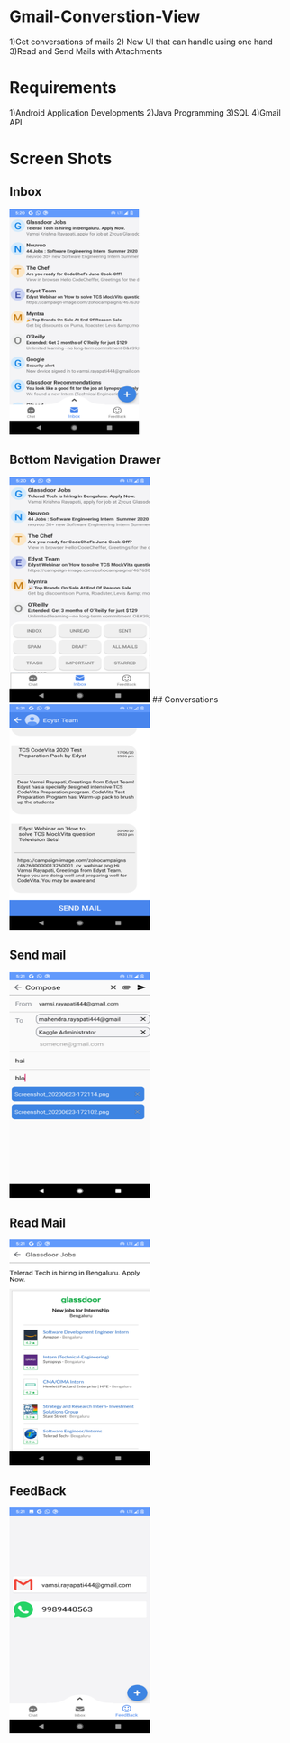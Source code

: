 # Gmail-Converstion-View
1)Get conversations of mails 2) New UI that can handle using one hand 3)Read and Send Mails with Attachments

# Requirements
1)Android Application Developments  2)Java Programming  3)SQL 4)Gmail API

# Screen Shots
## Inbox


<img src="https://github.com/Vamsi-Rayapati/Gmail_Conversation_View/blob/master/screenshots/Screenshot_20200623-172048.png" width="230" height="400">

## Bottom Navigation Drawer
<img src="https://github.com/Vamsi-Rayapati/Gmail_Conversation_View/blob/master/screenshots/Screenshot_20200623-172053.png" width="250" height="400">
## Conversations
<img src="https://github.com/Vamsi-Rayapati/Gmail_Conversation_View/blob/master/screenshots/Screenshot_20200623-172102.png" width="250" height="400">

## Send mail
<img src="https://github.com/Vamsi-Rayapati/Gmail_Conversation_View/blob/master/screenshots/Screenshot_20200623-172143.png" width="250" height="400">

## Read Mail
<img src="https://github.com/Vamsi-Rayapati/Gmail_Conversation_View/blob/master/screenshots/Screenshot_20200623-172154.png" width="250" height="400">

## FeedBack
<img src="https://github.com/Vamsi-Rayapati/Gmail_Conversation_View/blob/master/screenshots/Screenshot_20200623-172114.png" width="250" height="400">


